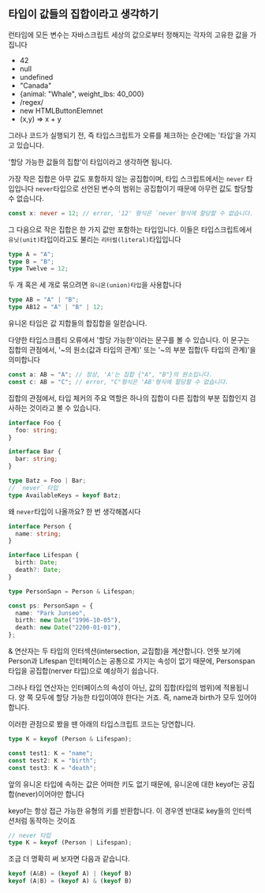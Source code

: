 ## 타입이 값들의 집합이라고 생각하기

런타임에 모든 변수는 자바스크립트 세상의 값으로부터 정해지는 각자의 고유한 값을 가집니다

- 42
- null
- undefined
- "Canada"
- {animal: "Whale", weight_lbs: 40_000}
- /regex/
- new HTMLButtonElemnet
- (x,y) => x + y

그러나 코드가 실행되기 전, 즉 타입스크립트가 오류를 체크하는 순간에는 '타입'을 가지고 있습니다.

'할당 가능한 값들의 집합'이 타입이라고 생각하면 됩니다.

가장 작은 집합은 아무 값도 포함하지 않는 공집합이며, 타입 스크립트에서는 `never` 타입입니다
`never`타입으로 선언된 변수의 범위는 공집합이기 때문에 아무런 값도 할당할 수 없습니다.

```typescript
const x: never = 12; // error, '12' 형식은 `never`형식에 할당할 수 없습니다.
```

그 다음으로 작은 집합은 한 가지 값만 포함하는 타입입니다.
이들은 타입스크립트에서 `유닛(unit)`타입이라고도 불리는 `리터럴(literal)`타입입니다

```typescript
type A = "A";
type B = "B";
type Twelve = 12;
```

두 개 혹은 세 개로 묶으려면 `유니온(union)타입`을 사용합니다

```typescript
type AB = "A" | "B";
type AB12 = "A" | "B" | 12;
```

유니온 타입은 값 지합들의 합집합을 일컫습니다.

다양한 타입스크릅티 오류에서 '할당 가능한'이라는 문구를 볼 수 있습니다.
이 문구는 집합의 관점에서, '~의 원소(값과 타입의 관계)' 또는 '~의 부분 집합(두 타입의 관계)'을 의미합니다

```typescript
const a: AB = "A"; // 정상, 'A'는 집합 {"A", "B"}의 원소입니다.
const c: AB = "C"; // error, "C"형식은 'AB'형식에 할당할 수 없습니다.
```

집합의 관점에서, 타입 체커의 주요 역할은 하나의 집합이 다른 집합의 부분 집합인지 검사하는 것이라고 볼 수 있습니다.

```typescript
interface Foo {
  foo: string;
}

interface Bar {
  bar: string;
}

type Batz = Foo | Bar;
// `never` 타입
type AvailableKeys = keyof Batz;
```

왜 `never`타입이 나올까요? 한 번 생각해봅시다

```typescript
interface Person {
  name: string;
}

interface Lifespan {
  birth: Date;
  death?: Date;
}

type PersonSapn = Person & Lifespan;

const ps: PersonSapn = {
  name: "Park Junseo",
  birth: new Date("1996-10-05"),
  death: new Date("2200-01-01"),
};
```

& 연산자는 두 타입의 인터섹션(intersection, 교집합)을 계산합니다.
언뜻 보기에 Person과 Lifespan 인터페이스는 공통으로 가지는 속성이 없기 때문에,
Personspan 타입을 공집합(nerver 타입)으로 예상하기 쉽습니다.

그러나 타입 연산자는 인터페이스의 속성이 아닌, 값의 집합(타입의 범위)에 적용됩니다.
양 쪽 모두에 할당 가능한 타입이여야 한다는 거죠. 즉, name과 birth가 모두 있어야합니다.

이러한 관점으로 봤을 땐 아래의 타입스크립트 코드는 당연합니다.

```typescript
type K = keyof (Person & Lifespan);

const test1: K = "name";
const test2: K = "birth";
const test3: K = "death";
```

앞의 유니온 타입에 속하는 값은 어떠한 키도 없기 때문에, 유니온에 대한 keyof는 공집합(never)이어야만 합니다

keyof는 항상 접근 가능한 유형의 키를 반환합니다.
이 경우엔 반대로 key들의 인터섹션처럼 동작하는 것이죠

```typescript
// never 타입
type K = keyof (Person | Lifespan);
```

조금 더 명확히 써 보자면 다음과 같습니다.

```typescript
keyof (A&B) = (keyof A) | (keyof B)
keyof (A|B) = (keyof A) & (keyof B)
```
